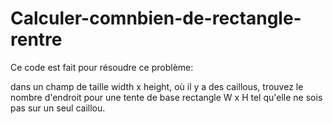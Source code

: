 # Calculer-comnbien-de-rectangle-rentre

Ce code est fait pour résoudre ce problème:

dans un champ de taille width x height, où il y a des caillous, trouvez le nombre d'endroit pour une tente de base rectangle W x H tel qu'elle ne sois pas sur un seul caillou.

